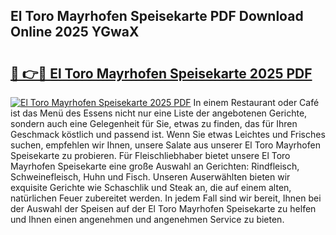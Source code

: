 ## El Toro Mayrhofen Speisekarte PDF Download Online 2025 YGwaX

# <h2><a href="http://gcbiba.nevu.top/?p=El+Toro+Mayrhofen+Speisekarte">🔗 👉🔴 El Toro Mayrhofen Speisekarte 2025 PDF</a></h2>

[![El Toro Mayrhofen Speisekarte 2025 PDF](https://i.imgur.com/dBaPXMq.png)](http://gcbiba.nevu.top/?p=El+Toro+Mayrhofen+Speisekarte)
In einem Restaurant oder Café ist das Menü des Essens nicht nur eine Liste der angebotenen Gerichte, sondern auch eine Gelegenheit für Sie, etwas zu finden, das für Ihren Geschmack köstlich und passend ist. Wenn Sie etwas Leichtes und Frisches suchen, empfehlen wir Ihnen, unsere Salate aus unserer El Toro Mayrhofen Speisekarte zu probieren. Für Fleischliebhaber bietet unsere El Toro Mayrhofen Speisekarte eine große Auswahl an Gerichten: Rindfleisch, Schweinefleisch, Huhn und Fisch. Unseren Auserwählten bieten wir exquisite Gerichte wie Schaschlik und Steak an, die auf einem alten, natürlichen Feuer zubereitet werden. In jedem Fall sind wir bereit, Ihnen bei der Auswahl der Speisen auf der El Toro Mayrhofen Speisekarte zu helfen und Ihnen einen angenehmen und angenehmen Service zu bieten.
